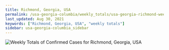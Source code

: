```yaml
---
title: Richmond, Georgia, USA
permalink: /usa-georgia-columbia/weekly_totals/usa-georgia-richmond-weekly_totals.html
last_updated: Aug 30, 2021
keywords: ["Richmond, Georgia, USA", "weekly totals"]
sidebar: usa-georgia-columbia_sidebar
---
```


![Weekly Totals of Confirmed Cases for Richmond, Georgia, USA](/covid_tracker/images/graphs/usa-georgia-richmond-weekly_totals_graph.png)
